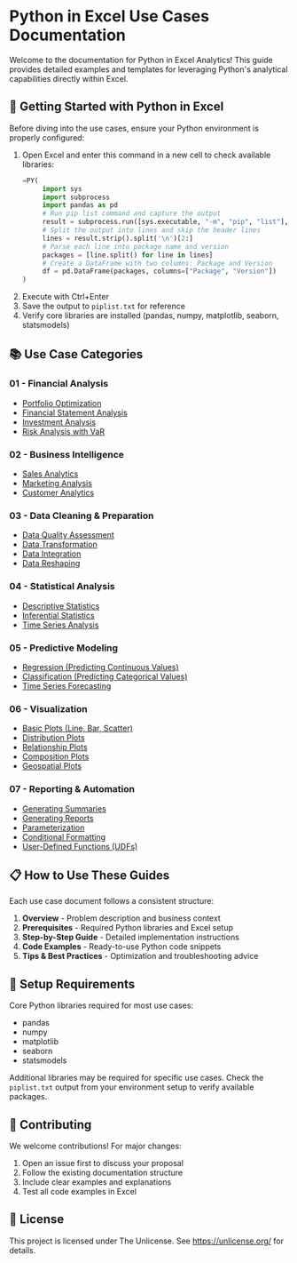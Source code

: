 # Python in Excel Use Cases Documentation

Welcome to the documentation for Python in Excel Analytics! This guide provides detailed examples and templates for leveraging Python's analytical capabilities directly within Excel.

## 🚀 Getting Started with Python in Excel

Before diving into the use cases, ensure your Python environment is properly configured:

1. Open Excel and enter this command in a new cell to check available libraries:
   ```python
   =PY(
        import sys
        import subprocess
        import pandas as pd
        # Run pip list command and capture the output
        result = subprocess.run([sys.executable, "-m", "pip", "list"], capture_output=True, text=True).stdout
        # Split the output into lines and skip the header lines
        lines = result.strip().split('\n')[2:]
        # Parse each line into package name and version
        packages = [line.split() for line in lines]
        # Create a DataFrame with two columns: Package and Version
        df = pd.DataFrame(packages, columns=["Package", "Version"])
   )
   ```
2. Execute with Ctrl+Enter
3. Save the output to `piplist.txt` for reference
4. Verify core libraries are installed (pandas, numpy, matplotlib, seaborn, statsmodels)

## 📚 Use Case Categories

### 01 - Financial Analysis
- [Portfolio Optimization](./01-Financial%20Analysis_01-Portfolio%20Optimization.md)
- [Financial Statement Analysis](./01-Financial%20Analysis_02-Financial%20Statement%20Analysis.md)
- [Investment Analysis](./01-Financial%20Analysis_03-Investment%20Analysis.md)
- [Risk Analysis with VaR](./01-Financial%20Analysis_04-Risk%20Analysis%20with%20VaR%20(Value%20at%20Risk).md)

### 02 - Business Intelligence
- [Sales Analytics](./02-Business%20Intelligence_01-Sales%20Analytics.md)
- [Marketing Analysis](./02-Business%20Intelligence_02-Marketing%20Analysis.md)
- [Customer Analytics](./02-Business%20Intelligence_03-Customer%20Analytics.md)

### 03 - Data Cleaning & Preparation
- [Data Quality Assessment](./03-Data%20Cleaning%20%26%20Preparation_01-Data%20Quality%20Assessment.md)
- [Data Transformation](./03-Data%20Cleaning%20%26%20Preparation_02-Data%20Transformation.md)
- [Data Integration](./03-Data%20Cleaning%20%26%20Preparation_03-Data%20Integration.md)
- [Data Reshaping](./03-Data%20Cleaning%20%26%20Preparation_04-Data%20Reshaping.md)

### 04 - Statistical Analysis
- [Descriptive Statistics](./04-Statistical%20Analysis_01-Descriptive%20Statistics.md)
- [Inferential Statistics](./04-Statistical%20Analysis_02-Inferential%20Statistics.md)
- [Time Series Analysis](./04-Statistical%20Analysis_03-Time%20Series%20Analysis.md)

### 05 - Predictive Modeling
- [Regression (Predicting Continuous Values)](./05-Predictive%20Modeling_01-Regression%20(Predicting%20Continuous%20Values).md)
- [Classification (Predicting Categorical Values)](./05-Predictive%20Modeling_02-Classification%20(Predicting%20Categorical%20Values).md)
- [Time Series Forecasting](./05-Predictive%20Modeling_03-Time%20Series%20Forecasting.md)

### 06 - Visualization
- [Basic Plots (Line, Bar, Scatter)](./06-Visualization_01-Basic%20Plots%20(Line,Bar,Scatter).md)
- [Distribution Plots](./06-Visualization_02-Distribution%20Plots%20(Histogram,%20Box%20Plot,%20KDE).md)
- [Relationship Plots](./06-Visualization_03-Relationship%20Plots%20(Scatter,%20Pair%20Plot,%20Heatmap).md)
- [Composition Plots](./06-Visualization_04-Composition%20Plots%20(Pie,%20Stacked%20Bar)..md)
- [Geospatial Plots](./06-Visualization_05-Geospatial%20Plots..md)

### 07 - Reporting & Automation
- [Generating Summaries](./07-Reporting%20%26%20Automation_01-Generating%20Summaries.md)
- [Generating Reports](./07-Reporting%20%26%20Automation_02-Generating%20Reporting.md)
- [Parameterization](./07-Reporting%20%26%20Automation_03-Parameterization.md)
- [Conditional Formatting](./07-Reporting%20%26%20Automation_04-Conditional%20Formatting.md)
- [User-Defined Functions (UDFs)](./07-Reporting%20%26%20Automation_05-User-Defined%20Functions%20(UDFs).md)

## 📋 How to Use These Guides

Each use case document follows a consistent structure:
1. **Overview** - Problem description and business context
2. **Prerequisites** - Required Python libraries and Excel setup
3. **Step-by-Step Guide** - Detailed implementation instructions
4. **Code Examples** - Ready-to-use Python code snippets
5. **Tips & Best Practices** - Optimization and troubleshooting advice

## 🔧 Setup Requirements

Core Python libraries required for most use cases:
- pandas
- numpy
- matplotlib
- seaborn
- statsmodels

Additional libraries may be required for specific use cases. Check the `piplist.txt` output from your environment setup to verify available packages.

## 🤝 Contributing

We welcome contributions! For major changes:
1. Open an issue first to discuss your proposal
2. Follow the existing documentation structure
3. Include clear examples and explanations
4. Test all code examples in Excel

## 📄 License

This project is licensed under The Unlicense. See https://unlicense.org/ for details.
